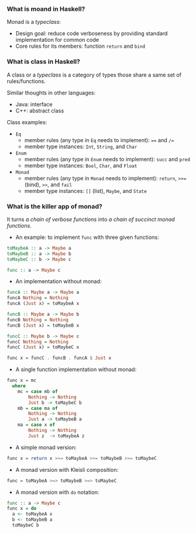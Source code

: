 ### What is moand in Haskell?
Monad is a _typeclass_:
- Design goal: reduce code verboseness by providing standard implementation for common code
- Core rules for its members: function `return` and `bind`

### What is class in Haskell?
A class or a _typeclass_ is a category of types those share a same set of rules/functions.

Similar thoughts in other languages:
- Java: interface
- C++: abstract class

Class examples:
- `Eq`
  - member rules (any type in `Eq` needs to implement): `==` and `/=`
  - member type instances: `Int`, `String`, and `Char`
- `Enum`
  - member rules (any type in `Enum` needs to implement): `succ` and `pred`
  - member type instances: `Bool`, `Char`, and `Float`
- `Monad`
  - member rules (any type in `Monad` needs to implement): `return`, `>>=` (bind), `>>`, and `fail`
  - member type instances: `[]` (list), `Maybe`, and `State`
  
### What is the killer app of monad?
It turns _a chain of verbose functions_ into _a chain of succinct monad functions_.
- An example: to implement `func` with three given functions:
``` Haskell
toMaybeA :: a -> Maybe a
toMaybeB :: a -> Maybe b
toMaybeC :: b -> Maybe c

func :: a -> Maybe c
```
- An implementation without monad:
``` Haskell
funcA :: Maybe a -> Maybe a
funcA Nothing = Nothing
funcA (Just x) = toMaybeA x

funcB :: Maybe a -> Maybe b
funcB Nothing = Nothing
funcB (Just x) = toMaybeB x

funcC :: Maybe b -> Maybe c
funcC Nothing = Nothing
funcC (Just x) = toMaybeC x

func x = funcC . funcB . funcA $ Just x
```
- A single function implementation without monad:
``` Haskell
func x = mc
  where
    mc = case mb of
        Nothing -> Nothing
        Just b -> toMaybeC b
    mb = case ma of
        Nothing -> Nothing
        Just a -> toMaybeB a
    ma = case x of
        Nothing -> Nothing
        Just z  -> toMaybeA z
```
- A simple monad version:
``` Haskell
func x = return x >>= toMaybeA >>= toMaybeB >>= toMaybeC
```
- A monad version with Kleisli composition:
``` Haskell
func = toMaybeA >=> toMaybeB >=> toMaybeC
```
- A monad version with `do` notation:
``` Haskell
func :: a -> Maybe c
func x = do
  a <- toMaybeA x
  b <- toMaybeB a
  toMaybeC b
```
